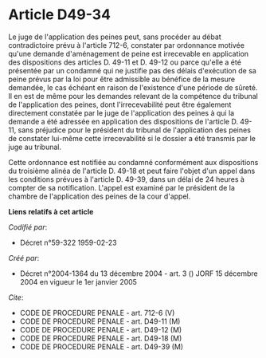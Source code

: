 # Article D49-34

Le juge de l'application des peines peut, sans procéder au débat contradictoire prévu à l'article 712-6, constater par
ordonnance motivée qu'une demande d'aménagement de peine est irrecevable en application des dispositions des articles D.
49-11 et D. 49-12 ou parce qu'elle a été présentée par un condamné qui ne justifie pas des délais d'exécution de sa peine
prévus par la loi pour être admissible au bénéfice de la mesure demandée, le cas échéant en raison de l'existence d'une
période de sûreté. Il en est de même pour les demandes relevant de la compétence du tribunal de l'application des peines,
dont l'irrecevabilité peut être également directement constatée par le juge de l'application des peines à qui la demande a
été adressée en application des dispositions de l'article D. 49-11, sans préjudice pour le président du tribunal de
l'application des peines de constater lui-même cette irrecevabilité si le dossier a été transmis par le juge au tribunal.

Cette ordonnance est notifiée au condamné conformément aux dispositions du troisième alinéa de l'article D. 49-18 et peut
faire l'objet d'un appel dans les conditions prévues à l'article D. 49-39, dans un délai de 24 heures à compter de sa
notification. L'appel est examiné par le président de la chambre de l'application des peines de la cour d'appel.

**Liens relatifs à cet article**

_Codifié par_:

  - Décret n°59-322 1959-02-23

_Créé par_:

  - Décret n°2004-1364 du 13 décembre 2004 - art. 3 () JORF 15 décembre 2004 en vigueur le 1er janvier 2005

_Cite_:

  - CODE DE PROCEDURE PENALE - art. 712-6 (V)
  - CODE DE PROCEDURE PENALE - art. D49-11 (M)
  - CODE DE PROCEDURE PENALE - art. D49-12 (M)
  - CODE DE PROCEDURE PENALE - art. D49-18 (M)
  - CODE DE PROCEDURE PENALE - art. D49-39 (M)

